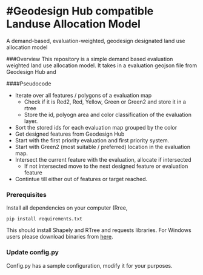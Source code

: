 # #Geodesign Hub compatible Landuse Allocation Model
A demand-based, evaluation-weighted, geodesign designated land use allocation model

###Overview
This repository is a simple demand based evaluation weighted land use allocation model. It takes in a evaluation geojson file from Geodesign Hub and 


####Pseudocode
- Iterate over all features / polygons of a evaluation map
  - Check if it is Red2, Red, Yellow, Green or Green2 and store it in a rtree
  - Store the id, polyogn area and color classification of the evaluation layer.
- Sort the stored ids for each evaluation map grouped by the color
- Get designed features from Geodesign Hub
- Start with the first priority evaluation and first priority system.
- Start with Green2 (most suitable / preferred) location in the evaluation map. 
- Intersect the current feature with the evaluation, allocate if intersected
  - If not intersected move to the next designed feature or evaluation feature
- Contintue till either out of features or target reached. 


### Prerequisites
Install all dependencies on your computer (Rree, 
```
pip install requirements.txt
```
This should install Shapely and RTree and requests libraries. For Windows users please download binaries from [here](http://www.lfd.uci.edu/~gohlke/pythonlibs/).

### Update config.py
Config.py has a sample configuration, modify it for your purposes. 
